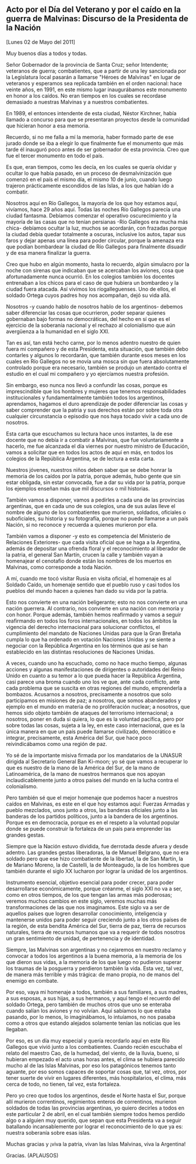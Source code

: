 Acto por el Día del Veterano y por el caído en la guerra de Malvinas: Discurso de la Presidenta de la Nación
------------------------------------------------------------------------------------------------------------

[Lunes 02 de Mayo del 2011]

Muy buenos días a todos y todas.

Señor Gobernador de la provincia de Santa Cruz; señor Intendente;
veteranos de guerra; combatientes, que a partir de una ley sancionada
por la Legislatura local pasarán a llamarse "Héroes de Malvinas" en
lugar de veteranos y esperamos sea replicada también en el orden
nacional: hace veinte años, en 1991, en este mismo lugar inaugurábamos
este monumento en honor a los caídos. No eran tiempos en los cuales se
recordase demasiado a nuestras Malvinas y a nuestros combatientes.

En 1989, el entonces intendente de esta ciudad, Néstor Kirchner, había
llamado a concurso para que se presentaran proyectos desde la comunidad
que hicieran honor a esa memoria.

Recuerdo, si no me falla a mí la memoria, haber formado parte de ese
jurado donde se iba a elegir lo que finalmente fue el monumento que más
tarde él inauguró poco antes de ser gobernador de esta provincia. Creo
que fue el tercer monumento en todo el país.

Es que, eran tiempos, como les decía, en los cuales se quería olvidar y
ocultar lo que había pasado, en un proceso de desmalvinización que
comenzó en el país el mismo día, el mismo 10 de junio, cuando luego
trajeron prácticamente escondidos de las Islas, a los que habían ido a
combatir.

Nosotros aquí en Río Gallegos, la mayoría de los que hoy estamos aquí,
vivíamos, hace 29 años aquí. Todas las noches Río Gallegos parecía una
ciudad fantasma. Debíamos comenzar el operativo oscurecimiento y la
mayoría de las casas que no tenían persianas -Río Gallegos era mucha más
chica- debíamos ocultar la luz, muchos se acordarán, con frazadas porque
la ciudad debía quedar totalmente a oscuras, inclusive los autos, tapar
sus faros y dejar apenas una línea para poder circular, porque la
amenaza era que podían bombardear la ciudad de Río Gallegos para
finalmente disuadir y de esa manera finalizar la guerra.

Creo que hubo en algún momento, hasta lo recuerdo, algún simulacro por
la noche con sirenas que indicaban que se acercaban los aviones, cosa
que afortunadamente nunca ocurrió. En los colegios también los docentes
entrenaban a los chicos para el caso de que hubiera un bombardeo y la
ciudad fuera atacada. Así vivimos los ríogalleguenses. Uno de ellos, el
soldado Ortega cuyos padres hoy nos acompañan, dejó su vida allá.

Nosotros -y cuando hablo de nosotros hablo de los argentinos- debemos
saber diferenciar las cosas que ocurrieron, poder separar quienes
gobernaban bajo formas no democráticas, del hecho en sí que es el
ejercicio de la soberanía nacional y el rechazo al colonialismo que aún
avergüenza a la humanidad en el siglo XXI.

Tan es así, tan está hecho carne, por lo menos adentro nuestro de quien
fuera mi compañero y de esta Presidenta, esta situación, que también
debo contarles y algunos lo recordarán, que también durante esos meses
en los cuales en Río Gallegos no se movía una mosca sin que fuera
absolutamente controlado porque era necesario, también se produjo un
atentado contra el estudio en el cual mi compañero y yo ejercíamos
nuestra profesión.

Sin embargo, eso nunca nos llevó a confundir las cosas, porque es
imprescindible que los hombres y mujeres que tenemos responsabilidades
institucionales y fundamentalmente también todos los argentinos,
aprendamos, hagamos el duro aprendizaje de poder diferenciar las cosas y
saber comprender que la patria y sus derechos están por sobre toda otra
cualquier circunstancia o episodio que nos haya tocado vivir a cada uno
de nosotros.

Esta carta que escuchamos su lectura hace unos instantes, la de ese
docente que no debía ir a combatir a Malvinas, que fue voluntariamente a
hacerlo, me fue alcanzada el día viernes por nuestro ministro de
Educación, vamos a solicitar que en todos los actos de aquí en más, en
todos los colegios de la República Argentina, se de lectura a esta
carta.

Nuestros jóvenes, nuestros niños deben saber que se debe honrar la
memoria de los caídos por la patria, porque además, hubo gente que sin
estar obligada, sin estar convocada, fue a dar su vida por la patria,
porque los ejemplos enseñan más que mil discursos o mil historias.

También vamos a disponer, vamos a pedirles a cada una de las provincias
argentinas, que en cada uno de sus colegios, una de sus aulas lleve el
nombre de alguno de los combatientes que murieron, soldados, oficiales o
suboficiales, su historia y su fotografía, porque no puede llamarse a un
país Nación, si no reconoce y recuerda a quienes murieron por ella.

También vamos a disponer -y esto es competencia del Ministerio de
Relaciones Exteriores- que cada visita oficial que se haga a la
Argentina, además de depositar una ofrenda floral y el reconocimiento al
liberador de la patria, el general San Martín, crucen la calle y también
vayan a homenajear el cenotafio donde están los nombres de los muertos
en Malvinas, como corresponde a toda Nación.

A mí, cuando me tocó visitar Rusia en visita oficial, el homenaje es al
Soldado Caído, un homenaje sentido que el pueblo ruso y casi todos los
pueblos del mundo hacen a quienes han dado su vida por la patria.

Esto nos convierte en una nación beligerante; esto no nos convierte en
una nación guerrera. Al contrario, nos convierte en una nación con
memoria y con honor. Porque además, también hemos reafirmado y vamos a
seguir reafirmando en todos los foros internacionales, en todos los
ámbitos la vigencia del derecho internacional para solucionar
conflictos, el cumplimiento del mandato de Naciones Unidas para que la
Gran Bretaña cumpla lo que ha ordenado en votación Naciones Unidas y se
siente a negociar con la República Argentina en los términos que así se
han establecido en las distintas resoluciones de Naciones Unidas.

A veces, cuando uno ha escuchado, como no hace mucho tiempo, algunas
acciones y algunas manifestaciones de dirigentes o autoridades del Reino
Unido en cuanto a su temor a lo que pueda hacer la República Argentina,
casi parece una broma cuando uno los ve que, ante cada conflicto, ante
cada problema que se suscita en otras regiones del mundo, emprenderla a
bombazos. Acusarnos a nosotros, precisamente a nosotros que solo
participamos en misiones de paz; a nosotros, que somos abanderados y
ejemplo en el mundo en materia de no proliferación nuclear; a nosotros,
que hemos sido objeto también de ataques del terrorismo internacional; a
nosotros, poner en duda si quiera, lo que es la voluntad pacífica, pero
por sobre todas las cosas, sujeta a la ley, en este caso internacional,
que es la única manera en que un país puede llamarse civilizado,
democrático e integrar, precisamente, esta América del Sur, que hace
poco reivindicábamos como una región de paz.

Yo sé de la importante misiva firmada por los mandatarios de la UNASUR
dirigida al Secretario General Ban Ki-moon; yo sé que vamos a recuperar
lo que es nuestro de la mano de la América del Sur, de la mano de
Latinoamérica, de la mano de nuestros hermanos que nos apoyan
inclaudicablemente junto a otros países del mundo en la lucha contra el
colonialismo.

Pero también sé que el mejor homenaje que podemos hacer a nuestros
caídos en Malvinas, es este en el que hoy estamos aquí: Fuerzas Armadas
y pueblo mezclados, unos junto a otros, las banderas oficiales junto a
las banderas de los partidos políticos, junto a la bandera de los
argentinos. Porque es en democracia, porque es en el respeto a la
voluntad popular donde se puede construir la fortaleza de un país para
emprender las grandes gestas.

Siempre que la Nación estuvo dividida, fue derrotada desde afuera y
desde adentro. Las grandes gestas liberadoras, la de Manuel Belgrano,
que no era soldado pero que ese hizo combatiente de la libertad, la de
San Martín, la de Mariano Moreno, la de Castelli, la de Monteagudo, la
de los hombres que también durante el siglo XX lucharon por lograr la
unidad de los argentinos.

Instrumento esencial, objetivo esencial para poder crecer, para poder
desarrollarse económicamente, porque créanme, el siglo XXI no va a ser,
como en otros tiempos, de los que tengan las armas más poderosas;
veremos muchos cambios en este siglo, veremos muchas más
transformaciones de las que nos imaginamos. Este siglo va a ser de
aquellos países que logren desarrollar conocimiento, inteligencia y
mantenerse unidos para poder seguir creciendo junto a los otros países
de la región, de esta bendita América del Sur, tierra de paz, tierra de
recursos naturales, tierra de recursos humanos que va a requerir de
todos nosotros un gran sentimiento de unidad, de pertenencia y de
identidad.

Siempre, las Malvinas son argentinas y no cejaremos en nuestro reclamo y
convocar a todos los argentinos a la buena memoria, a la memoria de los
que dieron sus vidas, a la memoria de los que luego no pudieron superar
los traumas de la posguerra y perdieron también la vida. Esta vez, tal
vez, de manera más terrible y más trágica: de mano propia, no de manos
del enemigo en combate.

Por eso, vaya mi homenaje a todos, también a sus familiares, a sus
madres, a sus esposas, a sus hijas, a sus hermanos, y aquí tengo el
recuerdo del soldado Ortega, pero también de muchos otros que uno se
enteraba cuando salían los aviones y no volvían. Aquí sabíamos lo que
estaba pasando, por lo menos, lo imaginábamos, lo intuíamos, no nos
pasaba como a otros que estando alejados solamente tenían las noticias
que les llegaban.

Por eso, es un día muy especial y quería recordarlo aquí en este Río
Gallegos que vivió junto a los combatientes. Cuando recién escuchaba el
relato del maestro Cao, de la humedad, del viento, de la lluvia, bueno,
si hubieran empezado el acto unas horas antes, el clima se hubiera
parecido mucho al de las Islas Malvinas, por eso los patagónicos tenemos
tanto aguante, por eso somos capaces de soportar cosas que, tal vez,
otros, por tener suerte de vivir en lugares diferentes, más
hospitalarios, el clima, más cerca de todo, no tienen, tal vez, esta
fortaleza.

Pero yo creo que todos los argentinos, desde el Norte hasta el Sur,
porque allí murieron correntinos, regimientos enteros de correntinos,
murieron soldados de todas las provincias argentinas, yo quiero decirles
a todos en este particular 2 de abril, en el cual también siempre todos
hemos perdido algo o a alguien muy querido, que sepan que esta
Presidenta va a seguir batallando incansablemente por lograr el
reconocimiento de lo que ya es: nuestra soberanía sobre esas islas.

Muchas gracias y ¡viva la patria, vivan las Islas Malvinas, viva la
Argentina!

Gracias. (APLAUSOS)
